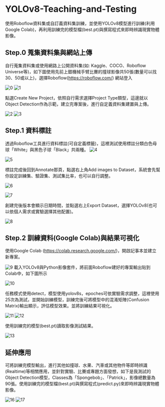 # YOLOv8-Teaching-and-Testing
使用Roboflow資料集或自訂義資料集訓練，並使用YOLOv8模型進行訓練(利用Google Colab)，再利用訓練完的模型檔(best.pt)與撰寫程式來即時辨識現實物體影像。

## Step.0 蒐集資料集與網站上傳
自行蒐集資料集或使用網路上公開資料集(如: Kaggle、COCO、Roboflow Universe等)，如下圖使用先前上銀機械手臂比賽的撞球影像共50張(數量可以找30、50或以上)，選擇Roboflow(https://roboflow.com/) 網站登入

![0](https://github.com/user-attachments/assets/0988c7d7-ae8c-4fb5-addc-097f5c4d48ef)
![1](https://github.com/user-attachments/assets/a2bb046a-fdc0-41e9-83e7-fbfd54172f49)

點選Create New Project，依照自行需求選擇Project Type類型，這邊就以Object Detection作為示範，建立完專案後，進行自定義資料集建置與上傳。

![2](https://github.com/user-attachments/assets/80f23803-a6cd-45f9-ac6c-fd055c678ebb)
![3](https://github.com/user-attachments/assets/93c0a312-2c17-4a34-a5db-843be78b4151)

## Step.1 資料標註
透過Roboflow工具進行資料標註(可自定義標籤)，這裡測試使用標註分類白色母球「White」與黑色子球「Black」共兩種。
![4](https://github.com/user-attachments/assets/6e315f3b-79b7-403d-b246-a7376454f0b0)

![5](https://github.com/user-attachments/assets/da61af60-29d8-45a7-b24d-570e9de7ee1d)


標註完成後回到Annotate那頁，點選右上角Add images to Dataset，系統會先幫你設定訓練集、驗證集、測試集比率，也可以自行調整。

![6](https://github.com/user-attachments/assets/47aa964e-5f90-4282-a5ee-ca9431111588)

![7](https://github.com/user-attachments/assets/508ec62c-1feb-4598-bddc-8f007485de90)

創建完後版本會顯示日期時間，並點選右上Export Dataset，選擇YOLOv8(也可以依個人需求或實驗選擇其他配置)。

![8](https://github.com/user-attachments/assets/c0e8caa7-f7b3-43e1-82c3-9ef855dada91)

## Step.2 訓練資料(Google Colab)與結果可視化
使用Google Colab (https://colab.research.google.com/)，開啟記事本並建立新專案。

![9](https://github.com/user-attachments/assets/2f978c8c-741e-43e7-b17d-5a88e63aa1cd)
載入YOLOv8與Python影像套件，將前面Roboflow建好的專案輸出貼到Colab中，如下圖所示

![10](https://github.com/user-attachments/assets/27f0971b-fcc7-49b9-ab4e-0e02f38ed4a3)

任務模式使用detect，模型使用yolov8s，epoches可依實驗需求調整，這裡使用25次為測試，並開始訓練模型，訓練完後可將模型中的混淆矩陣(Confusion Matrix)輸出顯示，評估模型效果。並將訓練結果可視化。

![11](https://github.com/user-attachments/assets/6e009cbf-e4d6-43cd-9a61-df3f1c449b35)
![12](https://github.com/user-attachments/assets/1865632e-4c27-420c-99d0-d2002d189afd)


使用訓練完的模型(best.pt)讀取影像測試結果。

![13](https://github.com/user-attachments/assets/9b02d1b8-5e5c-41d3-9353-6e7250567f2f)


## 延伸應用
可將訓練完模型輸出，進行其他如撞球、水果、汽車或其他物件等即時辨識(Realtime)等相關應用，並針對實驗、比賽或專題方面發想，如下是我測試的Object Detection模型，Classes為「Spongebob」、「Patrick」，影像總數量為90張。使用訓練完的模型檔(best.pt)與撰寫程式(predict.py)來即時辨識現實物體影像。

![16](https://github.com/user-attachments/assets/0d103bc7-4563-4289-9809-46ba5428cb6a)
![17](https://github.com/user-attachments/assets/c8731e0a-6398-41f2-a811-88b27de29331)

